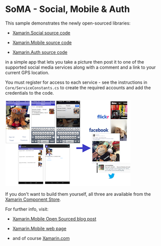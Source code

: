 SoMA - Social, Mobile & Auth
=======

This sample demonstrates the newly open-sourced libraries:

* [Xamarin.Social source code](https://github.com/xamarin/Xamarin.Social)

* [Xamarin.Mobile source code](https://github.com/xamarin/Xamarin.Mobile)

* [Xamarin.Auth source code](https://github.com/xamarin/Xamarin.Auth)

in a simple app that lets you take a picture then post it to one of the supported social media services along with a comment and a link to your current GPS location.

You must register for access to each service - see the instructions in `Core/ServiceConstants.cs` to create the required accounts and add the credentials to the code.

![screenshot](Screenshots/soma_400x275.png "Sample screenshots posting to Facebook, Flickr and Twitter") 

If you don't want to build them yourself, all three are available from the [Xamarin Component Store](http://components.xamarin.com).

For further info, visit:

* [Xamarin.Mobile Open Sourced blog post](http://blog.xamarin.com/xamarin.mobile-new-improved-and-open-sourced)

* [Xamarin.Mobile web page](http://xamarin.com/mobileapi)

* and of course [Xamarin.com](http://xamarin.com)
